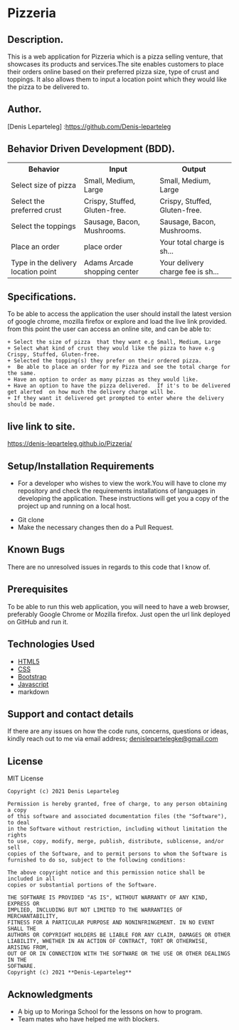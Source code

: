 # Pizzeria

## Description.
This is a web application for Pizzeria which is a pizza selling venture, that showcases its products and services.The site enables customers to  place their orders online based on their preferred pizza size, type of crust and toppings. It also allows them to input a location point which they would like the pizza to be delivered to. 

## Author.
[Denis Leparteleg] :https://github.com/Denis-leparteleg

## Behavior Driven Development (BDD).
<table>
        <tr>
          <th>Behavior</th>
          <th>Input</th>
          <th>Output</th>
        </tr>
        <tr>
        <td>Select size of pizza</td>
        <td>Small, Medium, Large</td>
        <td>Small, Medium, Large</td>
        </tr>
        <tr>
        <td>Select the preferred crust</td>
        <td>Crispy, Stuffed, Gluten-free.</td>
        <td>Crispy, Stuffed, Gluten-free.</td>
        </tr>
        <tr>
        <td>Select the toppings</td>
        <td>Sausage, Bacon, Mushrooms.</td>
        <td>Sausage, Bacon, Mushrooms.</td>
        </tr>
        <tr>
        <td>Place an order</td>
        <td>place order</td>
        <td>Your total charge is sh...</td>
        </tr>
        <tr>
        <td>Type in the delivery location point</td>
        <td>Adams Arcade shopping center</td>
        <td>Your delivery charge fee is sh...</td>
        </tr>
</table>
      
## Specifications.
To be able to access the application the user should install the latest version of google chrome, mozilla firefox or explore and load the live link provided.
from this point the user can access an online site, and can be able to:
```
+ Select the size of pizza  that they want e.g Small, Medium, Large
+ Select what kind of crust they would like the pizza to have e.g Crispy, Stuffed, Gluten-free.
+ Selected the topping(s) they prefer on their ordered pizza.
+  Be able to place an order for my Pizza and see the total charge for the same.
+ Have an option to order as many pizzas as they would like.
+ Have an option to have the pizza delivered.  If it's to be delivered get alerted  on how much the delivery charge will be.
+ If they want it delivered get prompted to enter where the delivery should be made.

```
##  live link to site.
https://denis-leparteleg.github.io/Pizzeria/

## Setup/Installation Requirements
* For a developer who wishes to view the work.You will have to clone my repository and check the requirements installations of languages in developing the application.
These instructions will get you a copy of the project up and running on a local host.
+ Git clone 
+ Make the necessary changes then do a Pull Request.

## Known Bugs
There are no unresolved issues in regards to this code that I know of.

## Prerequisites
To be able to run this web application, you will need to have a web browser, preferably Google Chrome or Mozilla firefox.
Just open the url link deployed on GitHub and run it.

## Technologies Used
* [HTML5](https://github.com/topics/html5)
* [CSS](https://github.com/topics/css3)
* [Bootstrap](https://github.com/topics/bootstrap)
* [Javascript](https://github.com/topics/javascript)
* markdown


## Support and contact details
If there are any issues on how the code runs, concerns, questions or ideas, kindly reach out to me via email address; 
denislepartelegke@gmail.com

## License
MIT License
```
Copyright (c) 2021 Denis Leparteleg

Permission is hereby granted, free of charge, to any person obtaining a copy
of this software and associated documentation files (the "Software"), to deal
in the Software without restriction, including without limitation the rights
to use, copy, modify, merge, publish, distribute, sublicense, and/or sell
copies of the Software, and to permit persons to whom the Software is
furnished to do so, subject to the following conditions:

The above copyright notice and this permission notice shall be included in all
copies or substantial portions of the Software.

THE SOFTWARE IS PROVIDED "AS IS", WITHOUT WARRANTY OF ANY KIND, EXPRESS OR
IMPLIED, INCLUDING BUT NOT LIMITED TO THE WARRANTIES OF MERCHANTABILITY,
FITNESS FOR A PARTICULAR PURPOSE AND NONINFRINGEMENT. IN NO EVENT SHALL THE
AUTHORS OR COPYRIGHT HOLDERS BE LIABLE FOR ANY CLAIM, DAMAGES OR OTHER
LIABILITY, WHETHER IN AN ACTION OF CONTRACT, TORT OR OTHERWISE, ARISING FROM,
OUT OF OR IN CONNECTION WITH THE SOFTWARE OR THE USE OR OTHER DEALINGS IN THE
SOFTWARE.
Copyright (c) 2021 **Denis-Leparteleg**
```
## Acknowledgments

* A big up to Moringa School for the lessons on how to program.
* Team mates who have helped me with blockers.
